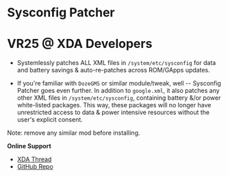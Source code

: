 # Sysconfig Patcher
# VR25 @ XDA Developers

- Systemlessly patches ALL XML files in `/system/etc/sysconfig` for data and battery savings & auto-re-patches across ROM/GApps updates.

- If you're familiar with `DozeGMS` or similar module/tweak, well -- Sysconfig Patcher goes even further. In addition to `google.xml`, it also patches any other XML files in `/system/etc/sysconfig`, containing battery &/or power white-listed packages. This way, these packages will no longer have unrestricted access to data & power intensive resources without the user's explicit consent.

Note: remove any similar mod before installing.

**Online Support**
- [XDA Thread](https://forum.xda-developers.com/apps/magisk/module-sysconfig-patcher-t3668435)
- [GitHub Repo](https://github.com/Magisk-Modules-Repo/sysconfig-patcher)